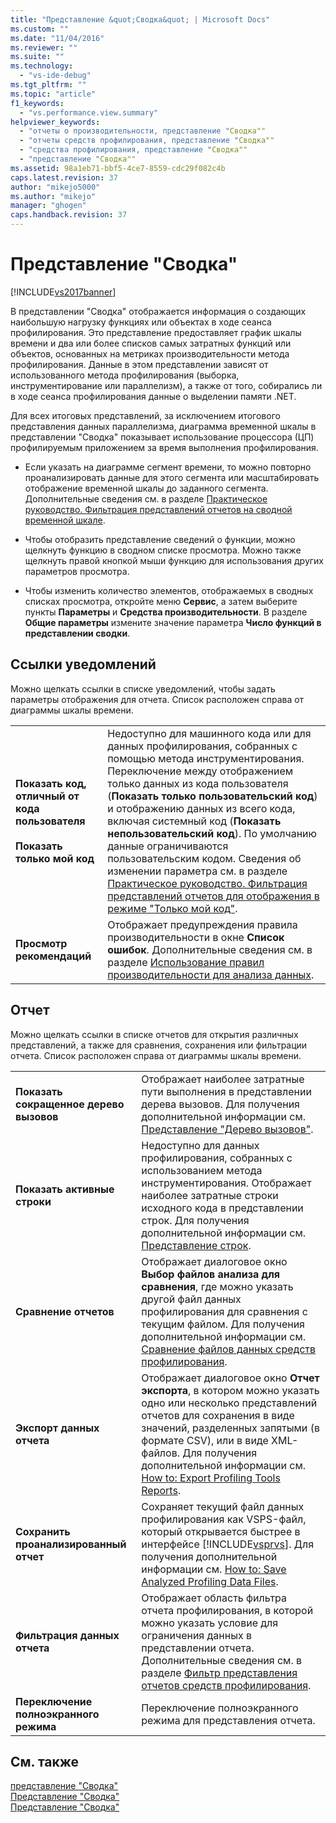 ```yaml
---
title: "Представление &quot;Сводка&quot; | Microsoft Docs"
ms.custom: ""
ms.date: "11/04/2016"
ms.reviewer: ""
ms.suite: ""
ms.technology: 
  - "vs-ide-debug"
ms.tgt_pltfrm: ""
ms.topic: "article"
f1_keywords: 
  - "vs.performance.view.summary"
helpviewer_keywords: 
  - "отчеты о производительности, представление "Сводка""
  - "отчеты средств профилирования, представление "Сводка""
  - "средства профилирования, представление "Сводка""
  - "представление "Сводка""
ms.assetid: 98a1eb71-bbf5-4ce7-8559-cdc29f082c4b
caps.latest.revision: 37
author: "mikejo5000"
ms.author: "mikejo"
manager: "ghogen"
caps.handback.revision: 37
---
```

# Представление &quot;Сводка&quot;
[!INCLUDE[vs2017banner](../code-quality/includes/vs2017banner.md)]

В представлении "Сводка" отображается информация о создающих наибольшую нагрузку функциях или объектах в ходе сеанса профилирования.  Это представление предоставляет график шкалы времени и два или более списков самых затратных функций или объектов, основанных на метриках производительности метода профилирования.  Данные в этом представлении зависят от использованного метода профилирования \(выборка, инструментирование или параллелизм\), а также от того, собирались ли в ходе сеанса профилирования данные о выделении памяти .NET.  
  
 Для всех итоговых представлений, за исключением итогового представления данных параллелизма, диаграмма временной шкалы в представлении "Сводка" показывает использование процессора \(ЦП\) профилируемым приложением за время выполнения профилирования.  
  
-   Если указать на диаграмме сегмент времени, то можно повторно проанализировать данные для этого сегмента или масштабировать отображение временной шкалы до заданного сегмента.  Дополнительные сведения см. в разделе [Практическое руководство. Фильтрация представлений отчетов на сводной временной шкале](../Topic/How%20to:%20Filter%20Report%20Views%20from%20the%20Summary%20Timeline.md).  
  
-   Чтобы отобразить представление сведений о функции, можно щелкнуть функцию в сводном списке просмотра.  Можно также щелкнуть правой кнопкой мыши функцию для использования других параметров просмотра.  
  
-   Чтобы изменить количество элементов, отображаемых в сводных списках просмотра, откройте меню **Сервис**, а затем выберите пункты **Параметры** и **Средства производительности**.  В разделе **Общие параметры** измените значение параметра **Число функций в представлении сводки**.  
  
## Ссылки уведомлений  
 Можно щелкать ссылки в списке уведомлений, чтобы задать параметры отображения для отчета.  Список расположен справа от диаграммы шкалы времени.  
  
|||  
|-|-|  
|**Показать код, отличный от кода пользователя**<br /><br /> **Показать только мой код**|Недоступно для машинного кода или для данных профилирования, собранных с помощью метода инструментирования.  Переключение между отображением только данных из кода пользователя \(**Показать только пользовательский код**\) и отображению данных из всего кода, включая системный код \(**Показать непользовательский код**\).  По умолчанию данные ограничиваются пользовательским кодом.  Сведения об изменении параметра см. в разделе [Практическое руководство. Фильтрация представлений отчетов для отображения в режиме "Только мой код"](../Topic/How%20to:%20Filter%20Profiling%20Tools%20Report%20Views%20to%20Display%20Just%20My%20Code.md).|  
|**Просмотр рекомендаций**|Отображает предупреждения правила производительности в окне **Список ошибок**.  Дополнительные сведения см. в разделе [Использование правил производительности для анализа данных](../profiling/using-performance-rules-to-analyze-data.md).|  
  
## Отчет  
 Можно щелкать ссылки в списке отчетов для открытия различных представлений, а также для сравнения, сохранения или фильтрации отчета.  Список расположен справа от диаграммы шкалы времени.  
  
|||  
|-|-|  
|**Показать сокращенное дерево вызовов**|Отображает наиболее затратные пути выполнения в представлении дерева вызовов.  Для получения дополнительной информации см. [Представление "Дерево вызовов"](../profiling/call-tree-view.md).|  
|**Показать активные строки**|Недоступно для данных профилирования, собранных с использованием метода инструментирования.  Отображает наиболее затратные строки исходного кода в представлении строк.  Для получения дополнительной информации см. [Представление строк](../profiling/lines-view.md).|  
|**Сравнение отчетов**|Отображает диалоговое окно **Выбор файлов анализа для сравнения**, где можно указать другой файл данных профилирования для сравнения с текущим файлом.  Для получения дополнительной информации см. [Сравнение файлов данных средств профилирования](../profiling/comparing-performance-data-files.md).|  
|**Экспорт данных отчета**|Отображает диалоговое окно **Отчет экспорта**, в котором можно указать одно или несколько представлений отчетов для сохранения в виде значений, разделенных запятыми \(в формате CSV\), или в виде XML\-файлов.  Для получения дополнительной информации см. [How to: Export Profiling Tools Reports](http://msdn.microsoft.com/ru-ru/174b5bd3-df9b-4fd4-88d4-76032ab90451).|  
|**Сохранить проанализированный отчет**|Сохраняет текущий файл данных профилирования как VSPS\-файл, который открывается быстрее в интерфейсе [!INCLUDE[vsprvs](../code-quality/includes/vsprvs_md.md)].  Для получения дополнительной информации см. [How to: Save Analyzed Profiling Data Files](http://msdn.microsoft.com/ru-ru/0340ddde-caf4-48ac-8af3-d15dcdade556).|  
|**Фильтрация данных отчета**|Отображает область фильтра отчета профилирования, в которой можно указать условие для ограничения данных в представлении отчета.  Дополнительные сведения см. в разделе [Фильтр представления отчетов средств профилирования](../profiling/performance-report-view-filter.md).|  
|**Переключение полноэкранного режима**|Переключение полноэкранного режима для представления отчета.|  
  
## См. также  
 [представление "Сводка"](../profiling/summary-view-sampling-data.md)   
 [Представление "Сводка"](../profiling/summary-view-instrumentation-data.md)   
 [Представление "Сводка"](../profiling/summary-view-dotnet-memory-data.md)